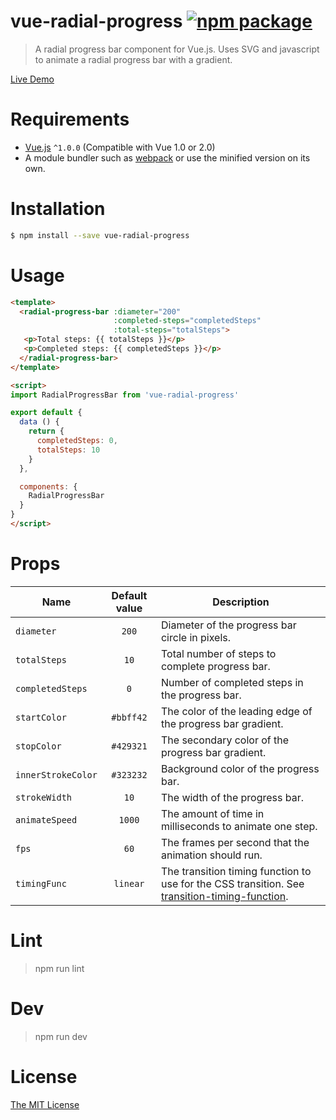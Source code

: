 # vue-radial-progress [![npm package](https://img.shields.io/npm/v/vue-radial-progress.svg)](https://www.npmjs.com/package/vue-radial-progress)

> A radial progress bar component for Vue.js. Uses SVG and javascript to animate a radial progress bar with a gradient.

[Live Demo](https://wyzant-dev.github.io/vue-radial-progress/)

# Requirements

- [Vue.js](https://github.com/vuejs/vue) `^1.0.0` (Compatible with Vue 1.0 or 2.0)
- A module bundler such as [webpack](https://github.com/webpack/webpack) or use the minified version on its own.

# Installation

``` bash
$ npm install --save vue-radial-progress
```

# Usage
``` html
<template>
  <radial-progress-bar :diameter="200"
                       :completed-steps="completedSteps"
                       :total-steps="totalSteps">
   <p>Total steps: {{ totalSteps }}</p>
   <p>Completed steps: {{ completedSteps }}</p>
  </radial-progress-bar>
</template>

<script>
import RadialProgressBar from 'vue-radial-progress'

export default {
  data () {
    return {
      completedSteps: 0,
      totalSteps: 10
    }
  },

  components: {
    RadialProgressBar
  }
}
</script>
```

# Props

Name | Default value | Description
---|:---:|---
`diameter` | `200` | Diameter of the progress bar circle in pixels.
`totalSteps` | `10` | Total number of steps to complete progress bar.
`completedSteps` | `0` | Number of completed steps in the progress bar.
`startColor` | `#bbff42` | The color of the leading edge of the progress bar gradient.
`stopColor` | `#429321` | The secondary color of the progress bar gradient.
`innerStrokeColor` | `#323232` | Background color of the progress bar.
`strokeWidth` | `10` | The width of the progress bar.
`animateSpeed` | `1000` | The amount of time in milliseconds to animate one step.
`fps` | `60` | The frames per second that the animation should run.
`timingFunc` | `linear` | The transition timing function to use for the CSS transition. See [transition-timing-function](https://developer.mozilla.org/en-US/docs/Web/CSS/transition-timing-function).

# Lint

  > npm run lint

# Dev

  > npm run dev

# License

[The MIT License](LICENSE)
